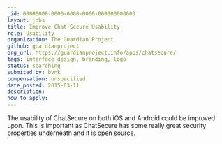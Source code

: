 ```yaml
---
_id: 00000000-0000-0000-0000-000000000003
layout: jobs
title: Improve Chat Secure Usability
role: Usability
organization: The Guardian Project
github: guardianproject
org_url: https://guardianproject.info/apps/chatsecure/
tags: interface design, branding, logo
status: searching
submited_by: bvnk
compensation: unspecified
date_posted: 2015-03-11
description:
how_to_apply:
---
```


The usability of ChatSecure on both iOS and Android could be improved upon. This is important as ChatSecure has some really great security properties underneath and it is open source.
